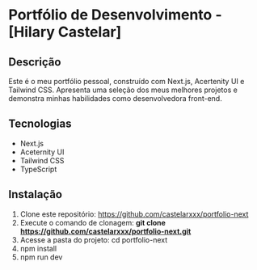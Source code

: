 # Portfólio de Desenvolvimento - [Hilary Castelar]

## Descrição
Este é o meu portfólio pessoal, construído com Next.js, Acertenity UI  e Tailwind CSS. Apresenta uma seleção dos meus melhores projetos e demonstra minhas habilidades como desenvolvedora front-end.

## Tecnologias
* Next.js
* Aceternity UI 
* Tailwind CSS
* TypeScript 

## Instalação
1. Clone este repositório: https://github.com/castelarxxx/portfolio-next
2. Execute o comando de clonagem: **git clone https://github.com/castelarxxx/portfolio-next.git**
3. Acesse a pasta do projeto: cd portfolio-next
4. npm install
5. npm run dev
   

